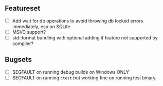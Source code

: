 ## Featureset
- [ ] Add wait for db operations to avoid throwing db locked errors immediately, esp on SQLite
- [ ] MSVC support?
- [ ] std::format bundling with optional adding if feature not supported by compiler?

## Bugsets
- [ ] SEGFAULT on running debug builds on Windows ONLY
- [ ] SEGFAULT on running `ctest` but working fine on running test binary.